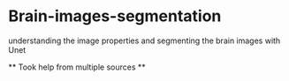 # Brain-images-segmentation

understanding the image properties and 
segmenting the brain images with Unet

** Took help from multiple sources **
